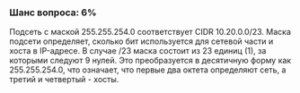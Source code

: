 ### Шанс вопроса: 6%

Подсеть с маской 255.255.254.0 соответствует CIDR 10.20.0.0/23. Маска подсети определяет, сколько бит используется для сетевой части и хоста в IP-адресе. В случае /23 маска состоит из 23 единиц (1), за которыми следуют 9 нулей. Это преобразуется в десятичную форму как 255.255.254.0, что означает, что первые два октета определяют сеть, а третий и четвертый - хосты.